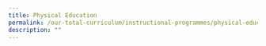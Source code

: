 ```yaml
---
title: Physical Education
permalink: /our-total-curriculum/instructional-programmes/physical-education
description: ""
---
```

